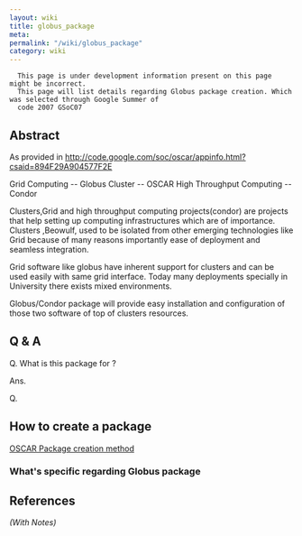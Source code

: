 ```yaml
---
layout: wiki
title: globus_package
meta: 
permalink: "/wiki/globus_package"
category: wiki
---
```

<!-- Name: globus_package -->
<!-- Version: 8 -->
<!-- Author: amitvyas -->

``` 
  This page is under development information present on this page might be incorrect.  
  This page will list details regarding Globus package creation. Which was selected through Google Summer of 
  code 2007 GSoC07 
```

## Abstract
As provided in http://code.google.com/soc/oscar/appinfo.html?csaid=894F29A904577F2E 

Grid Computing -- Globus
Cluster -- OSCAR
High Throughput Computing -- Condor

Clusters,Grid and high throughput computing projects(condor) are projects that help setting up computing infrastructures which are of importance. Clusters ,Beowulf, used to be isolated from other emerging technologies like Grid because of many reasons importantly ease of deployment and seamless integration.

Grid software like globus have inherent support for clusters and can be used easily with same grid interface. Today many deployments specially in University there exists mixed environments.

Globus/Condor package will provide easy installation and configuration of those two software of top of clusters resources.

## Q & A
Q. What is this package for ?

Ans.

Q. 
## How to create a package
[OSCAR Package creation method](/wiki/BuildOpkg/) 

### What's specific regarding Globus package

## References
*(With Notes)*


